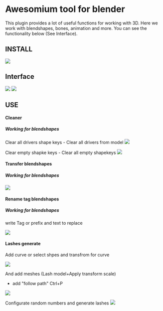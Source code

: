 # Awesomium tool for blender

This plugin provides a lot of useful functions for working with 3D.
Here we work with blendshapes, bones, animation and more.
You can see the functionality below (See Interface).

## INSTALL

<img src="https://i.imgur.com/o5X3z54.png" />

## Interface
<img src="https://i.imgur.com/YnD53q8.png" />
<img src="https://i.imgur.com/DXeLtiE.png" />

## USE

#### Cleaner

##### Working for blendshapes

Clear all drivers shape keys - Clear all drivers from model
<img src="https://i.imgur.com/MVaMtj1.png" />

Clear empty shapke keys - Clear all empty shapekeys
<img src="https://i.imgur.com/uuVOUnb.png" />

#### Transfer blendshapes

##### Working for blendshapes
<img src="https://i.imgur.com/yo8RQoA.png" />


#### Rename tag blendshapes

##### Working for blendshapes

write Tag or prefix and text to replace

<img src="https://i.imgur.com/7AvpBdO.png" />

#### Lashes generate

Add curve or select shpes and transfrom for curve

<img src="https://i.imgur.com/sKy6BjZ.png" />

And add meshes (Lash model+Apply transform scale)

+ add "follow path" Ctrl+P
<img src="https://i.imgur.com/ireQ6pP.png" />


Configurate random numbers and generate lashes
<img src="https://i.imgur.com/xxwgXtv.png" />
